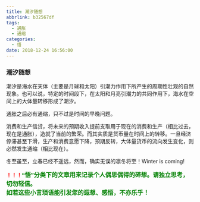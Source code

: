 ```yaml
---
title: 潮汐随想
abbrlink: b32567df
tags:
  - 通胀
  - 通缩
categories:
  - 悟
date: 2018-12-24 16:56:00
---
```


### 潮汐随想

潮汐是海水在天体（主要是月球和太阳）引潮力作用下所产生的周期性壮观的自然现象。也可以说，特定的时间段下，在太阳和月亮引潮力的共同作用下，海水在空间上的大体量转移形成了潮汐。

通胀之后必有通缩，只不过是时间的早晚问题。

消费和生产信贷，将未来的预期收入提前支取用于现在的消费和生产（相比过去，现在是通胀），造就了当前的繁荣。而其实质是货币量在时间上的转移。一旦经济停滞甚至下滑，生产和消费意愿下降，预期反转，大体量货币的流向发生变化，则必然发生通缩（相比现在）。

冬至虽至，立春已经不遥远，然而，确实无误的凛冬将至！Winter is coming!



**<font color=red>！！！</font><font color=green face=微软雅黑 size=3>“悟”分类下的文章用来记录个人偶思偶得的碎想。请独立思考，切勿轻信。  
如若这些小言琐语能引发您的遐想、感悟，不亦乐乎！</font>**